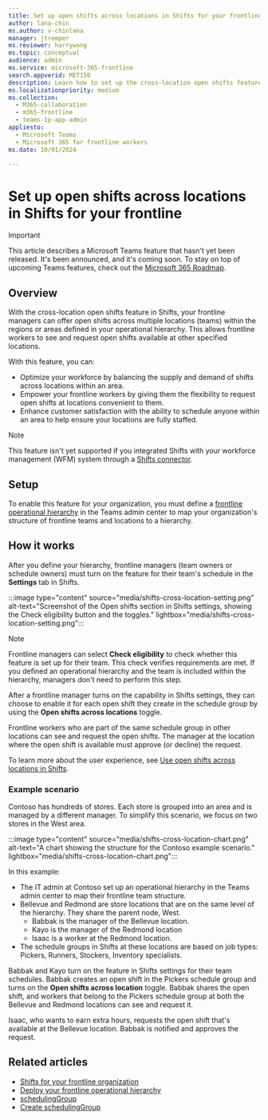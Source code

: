 ```yaml
---
title: Set up open shifts across locations in Shifts for your frontline
author: lana-chin
ms.author: v-chinlana
manager: jtremper
ms.reviewer: harrywong
ms.topic: conceptual
audience: admin
ms.service: microsoft-365-frontline
search.appverid: MET150
description: Learn how to set up the cross-location open shifts feature for your frontline in Shifts. With this feature, frontline managers can offer open shifts across multiple locations for frontline workers to request, and workers can see and request open shifts at other locations.
ms.localizationpriority: medium
ms.collection: 
  - M365-collaboration
  - m365-frontline
  - teams-1p-app-admin
appliesto: 
  - Microsoft Teams
  - Microsoft 365 for frontline workers
ms.date: 10/01/2024

---
```


# Set up open shifts across locations in Shifts for your frontline

> [!IMPORTANT]
> This article describes a Microsoft Teams feature that hasn't yet been released. It's been announced, and it's coming soon. To stay on top of upcoming Teams features, check out the [Microsoft 365 Roadmap](https://www.microsoft.com/microsoft-365/roadmap?filters=Microsoft%20Teams).

## Overview

With the cross-location open shifts feature in Shifts, your frontline managers can offer open shifts across multiple locations (teams) within the regions or areas defined in your operational hierarchy. This allows frontline workers to see and request open shifts available at other specified locations.

With this feature, you can:

- Optimize your workforce by balancing the supply and demand of shifts across locations within an area.
- Empower your frontline workers by giving them the flexibility to request open shifts at locations convenient to them.
- Enhance customer satisfaction with the ability to schedule anyone within an area to help ensure your locations are fully staffed.

> [!NOTE]
> This feature isn't yet supported if you integrated Shifts with your workforce management (WFM) system through a [Shifts connector](shifts-connectors.md).

## Setup

To enable this feature for your organization, you must define a [frontline operational hierarchy](deploy-frontline-operational-hierarchy.md) in the Teams admin center to map your organization's structure of frontline teams and locations to a hierarchy.

## How it works

After you define your hierarchy, frontline managers (team owners or schedule owners) must turn on the feature for their team's schedule in the **Settings** tab in Shifts.

:::image type="content" source="media/shifts-cross-location-setting.png" alt-text="Screenshot of the Open shifts section in Shifts settings, showing the Check eligibility button and the toggles." lightbox="media/shifts-cross-location-setting.png":::

> [!NOTE]
> Frontline managers can select **Check eligibility** to check whether this feature is set up for their team. This check verifies requirements are met. If you defined an operational hierarchy and the team is included within the hierarchy, managers don't need to perform this step.

After a frontline manager turns on the capability in Shifts settings, they can choose to enable it for each open shift they create in the schedule group by using the **Open shifts across locations** toggle.

Frontline workers who are part of the same schedule group in other locations can see and request the open shifts. The manager at the location where the open shift is available must approve (or decline) the request.

To learn more about the user experience, see [Use open shifts across locations in Shifts]().

### Example scenario

Contoso has hundreds of stores. Each store is grouped into an area and is managed by a different manager. To simplify this scenario, we focus on two stores in the West area.

:::image type="content" source="media/shifts-cross-location-chart.png" alt-text="A chart showing the structure for the Contoso example scenario." lightbox="media/shifts-cross-location-chart.png":::

In this example:

- The IT admin at Contoso set up an operational hierarchy in the Teams admin center to map their frontline team structure.
- Bellevue and Redmond are store locations that are on the same level of the hierarchy. They share the parent node, West. 
  - Babbak is the manager of the Bellevue location.
  - Kayo is the manager of the Redmond location
  - Isaac is a worker at the Redmond location.
- The schedule groups in Shifts at these locations are based on job types: Pickers, Runners, Stockers, Inventory specialists.

Babbak and Kayo turn on the feature in Shifts settings for their team schedules. Babbak creates an open shift in the Pickers schedule group and turns on the **Open shifts across location** toggle. Babbak shares the open shift, and workers that belong to the Pickers schedule group at both the Bellevue and Redmond locations can see and request it.

Isaac, who wants to earn extra hours, requests the open shift that's available at the Bellevue location. Babbak is notified and approves the request.

## Related articles

- [Shifts for your frontline organization](shifts-for-teams-landing-page.md)
- [Deploy your frontline operational hierarchy](deploy-frontline-operational-hierarchy.md)
- [schedulingGroup](/graph/api/resources/schedulinggroup?view=graph-rest-beta)
- [Create schedulingGroup](/graph/api/schedule-post-schedulinggroups?view=graph-rest-beta)